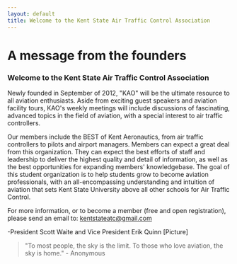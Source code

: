 ```yaml
---
layout: default
title: Welcome to the Kent State Air Traffic Control Association
---
```

# A message from the founders 

### Welcome to the Kent State Air Traffic Control Association

Newly founded in September of 2012, "KAO" will be the ultimate resource to all aviation enthusiasts. Aside from exciting guest speakers and aviation facility tours, KAO's weekly meetings will include discussions of fascinating, advanced topics in the field of aviation, with a special interest to air traffic controllers.

Our members include the BEST of Kent Aeronautics, from air traffic controllers to pilots and airport managers. Members can expect a great deal from this organization. They can expect the best efforts of staff and leadership to deliver the highest quality and detail of information, as well as the best opportunities for expanding members' knowledgebase. The goal of this student organization is to help students grow to become aviation professionals, with an all-encompassing understanding and intuition of aviation that sets Kent State University above all other schools for Air Traffic Control.

For more information, or to become a member (free and open registration), please send an email to:
<kentstateatc@gmail.com>

-President Scott Waite and Vice President Erik Quinn [Picture]

> "To most people, the sky is the limit. To those who love aviation, the sky is home." - Anonymous